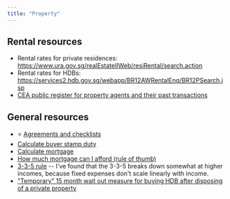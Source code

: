```yaml
---
title: "Property"
---
```


## Rental resources

- Rental rates for private residences: https://www.ura.gov.sg/realEstateIIWeb/resiRental/search.action
- Rental rates for HDBs: https://services2.hdb.gov.sg/webapp/BR12AWRentalEnq/BR12PSearch.jsp
- [CEA public register for property agents and their past transactions](https://www.cea.gov.sg/aceas/public-register/sales/1)

## General resources

- :star: [Agreements and checklists](https://www.cea.gov.sg/professionals/agreements_and_checklists)
- [Calculate buyer stamp duty](https://www.moneysmart.sg/home-loan/stamp-duty-calculator)
- [Calculate mortgage](https://www.moneysense.gov.sg/financial-tools/mortgage-calculator)
- [How much mortgage can I afford (rule of thumb)](https://www.investopedia.com/articles/pf/05/030905.asp)
- [3-3-5 rule](https://dollarsandsense.sg/3-3-5-rule-of-buying-an-hdb-flat-how-much-can-singaporeans-really-afford/)
  -- I've found that the 3-3-5 breaks down somewhat at higher incomes, because
  fixed expenses don't scale linearly with income.
- ["Temporary" 15 month wait out measure for buying HDB after disposing of a private property](https://www.hdb.gov.sg/cs/infoweb/about-us/news-and-publications/press-releases/29092022-propertymeasures2022)
